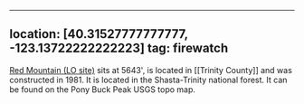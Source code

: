 
---
location: [40.31527777777777, -123.13722222222223]
tag: firewatch
---

[Red Mountain (LO site)](http://www.peakbagging.com/CALookoutPhotos/RedMtn.html) sits at 5643', is located in [[Trinity County]] and was constructed in 1981. It is located in the Shasta-Trinity national forest. It can be found on the Pony Buck Peak USGS topo map.
